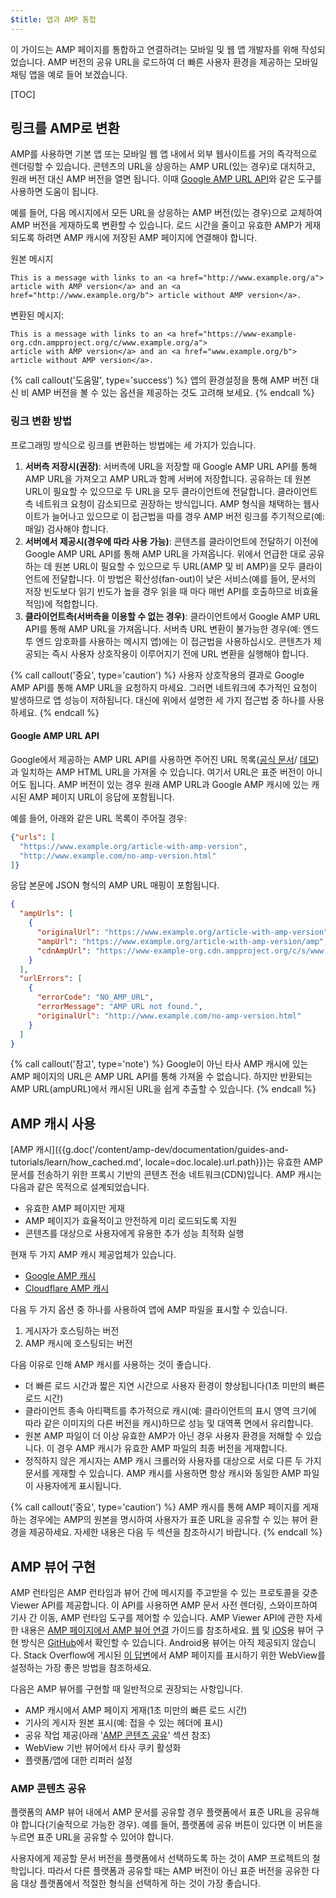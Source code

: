 ```yaml
---
$title: 앱과 AMP 통합
---
```


이 가이드는 AMP 페이지를 통합하고 연결하려는 모바일 및 웹 앱 개발자를 위해 작성되었습니다. AMP 버전의 공유 URL을 로드하여 더 빠른 사용자 환경을 제공하는 모바일 채팅 앱을 예로 들어 보겠습니다.

[TOC]

## 링크를 AMP로 변환

AMP를 사용하면 기본 앱 또는 모바일 웹 앱 내에서 외부 웹사이트를
거의 즉각적으로 렌더링할 수 있습니다. 콘텐츠의 URL을 상응하는
AMP URL(있는 경우)로 대치하고, 원래 버전 대신 AMP 버전을
열면 됩니다. 이때
[Google AMP URL API](https://developers.google.com/amp/cache/use-amp-url)와 같은 도구를 사용하면
도움이 됩니다.

예를 들어, 다음 메시지에서 모든 URL을 상응하는 AMP 버전(있는 경우)으로 교체하여
AMP 버전을 게재하도록 변환할 수 있습니다. 로드 시간을
줄이고 유효한 AMP가 게재되도록 하려면 AMP 캐시에
저장된 AMP 페이지에 연결해야 합니다.

원본 메시지

```text
This is a message with links to an <a href="http://www.example.org/a">
article with AMP version</a> and an <a href="http://www.example.org/b"> article without AMP version</a>.
```

변환된 메시지:

```text
This is a message with links to an <a href="https://www-example-org.cdn.ampproject.org/c/www.example.org/a">
article with AMP version</a> and an <a href="www.example.org/b"> article without AMP version</a>.
```

{% call callout('도움말', type='success') %}
앱의 환경설정을 통해 AMP 버전 대신 비 AMP 버전을 볼 수 있는
옵션을 제공하는 것도 고려해 보세요.
{% endcall %}

### 링크 변환 방법

프로그래밍 방식으로 링크를 변환하는 방법에는 세 가지가 있습니다.

1.  **서버측 저장시(권장)**: 서버측에 URL을 저장할 때 Google AMP URL API를 통해
    AMP URL을 가져오고 AMP URL과 함께 서버에 저장합니다. 공유하는 데
    원본 URL이 필요할 수 있으므로 두 URL을 모두 클라이언트에 전달합니다.
    클라이언트측 네트워크 요청이 감소되므로 권장하는 방식입니다.
    AMP 형식을 채택하는 웹사이트가 늘어나고 있으므로 이 접근법을 따를 경우
    AMP 버전 링크를 주기적으로(예: 매일) 검사해야 합니다.
1.  **서버에서 제공시(경우에 따라 사용 가능)**: 콘텐츠를 클라이언트에 전달하기 이전에
    Google AMP URL API를 통해 AMP URL을 가져옵니다. 위에서 언급한 대로
    공유하는 데 원본 URL이 필요할 수 있으므로 두 URL(AMP 및 비 AMP)을 모두
    클라이언트에 전달합니다. 이 방법은 확산성(fan-out)이 낮은 서비스(예를 들어, 문서의
    저장 빈도보다 읽기 빈도가 높을 경우 읽을 때 마다 매번 API를 호출하므로 비효율적임)에
    적합합니다.
1.  **클라이언트측(서버측을 이용할 수 없는 경우)**: 클라이언트에서
    Google AMP URL API를 통해 AMP URL을 가져옵니다. 서버측 URL 변환이 불가능한 경우(예:
    엔드 투 엔드 암호화를 사용하는 메시지 앱)에는
    이 접근법을 사용하십시오. 콘텐츠가 제공되는 즉시 사용자 상호작용이 이루어지기 전에
    URL 변환을 실행해야 합니다.

{% call callout('중요', type='caution') %}
사용자 상호작용의 결과로 Google AMP API를 통해 AMP URL을
요청하지 마세요. 그러면 네트워크에 추가적인 요청이 발생하므로
앱 성능이 저하됩니다. 대신에 위에서 설명한 세 가지 접근법 중 하나를
사용하세요.
{% endcall %}

#### Google AMP URL API

Google에서 제공하는 AMP URL API를 사용하면
주어진 URL 목록([공식 문서](https://developers.google.com/amp/cache/use-amp-url)/
[데모](https://ampbyexample.com/advanced/using_the_amp_url_api/))과 일치하는 AMP HTML URL을 가져올 수 있습니다. 여기서 URL은
표준 버전이 아니어도 됩니다. AMP 버전이 있는 경우 원래 AMP URL과
Google AMP 캐시에 있는 캐시된 AMP 페이지 URL이 응답에
포함됩니다.

예를 들어, 아래와 같은 URL 목록이 주어질 경우:

```json
{"urls": [
  "https://www.example.org/article-with-amp-version",
  "http://www.example.com/no-amp-version.html"
]}
```

응답 본문에 JSON 형식의 AMP URL 매핑이 포함됩니다.

```json
{
  "ampUrls": [
    {
      "originalUrl": "https://www.example.org/article-with-amp-version",
      "ampUrl": "https://www.example.org/article-with-amp-version/amp",
      "cdnAmpUrl": "https://www-example-org.cdn.ampproject.org/c/s/www.example.org/article-with-amp-version"
    }
  ],
  "urlErrors": [
    {
      "errorCode": "NO_AMP_URL",
      "errorMessage": "AMP URL not found.",
      "originalUrl": "http://www.example.com/no-amp-version.html"
    }
  ]
}
```

{% call callout('참고', type='note') %}
Google이 아닌 타사 AMP 캐시에 있는 AMP 페이지의 URL은 AMP URL API를 통해
가져올 수 없습니다. 하지만 반환되는 AMP URL(ampURL)에서 캐시된 URL을
쉽게 추출할 수 있습니다.
{% endcall %}

## AMP 캐시 사용

[AMP 캐시]({{g.doc('/content/amp-dev/documentation/guides-and-tutorials/learn/how_cached.md', locale=doc.locale).url.path}})는
유효한 AMP 문서를 전송하기 위한 프록시 기반의 콘텐츠 전송 네트워크(CDN)입니다.
AMP 캐시는 다음과 같은 목적으로 설계되었습니다.

* 유효한 AMP 페이지만 게재
* AMP 페이지가 효율적이고 안전하게 미리 로드되도록 지원
* 콘텐츠를 대상으로 사용자에게 유용한 추가 성능 최적화 실행

현재 두 가지 AMP 캐시 제공업체가 있습니다.

* [Google AMP 캐시](https://developers.google.com/amp/cache/)
* [Cloudflare AMP 캐시](https://amp.cloudflare.com/)

다음 두 가지 옵션 중 하나를 사용하여 앱에 AMP 파일을 표시할 수 있습니다.

1.  게시자가 호스팅하는 버전
1.  AMP 캐시에 호스팅되는 버전

다음 이유로 인해 AMP 캐시를 사용하는 것이 좋습니다.

*   더 빠른 로드 시간과 짧은 지연 시간으로 사용자 환경이 향상됩니다(1초 미만의 빠른
    로드 시간)
*   클라이언트 종속 아티팩트를 추가적으로 캐시(예: 클라이언트의
    표시 영역 크기에 따라 같은 이미지의 다른 버전을 캐시)하므로
    성능 및 대역폭 면에서 유리합니다.
*   원본 AMP 파일이 더 이상 유효한 AMP가 아닌 경우 사용자 환경을
    저해할 수 있습니다. 이 경우 AMP 캐시가 유효한 AMP 파일의 최종 버전을
    게재합니다.
*   정직하지 않은 게시자는 AMP 캐시 크롤러와 사용자를 대상으로
    서로 다른 두 가지 문서를 게재할 수 있습니다. AMP 캐시를 사용하면
    항상 캐시와 동일한 AMP 파일이 사용자에게 표시됩니다.

{% call callout('중요', type='caution') %}
AMP 캐시를 통해 AMP 페이지를 게재하는 경우에는 AMP의 원본을 명시하여
사용자가 표준 URL을 공유할 수 있는 뷰어 환경을
제공하세요. 자세한 내용은 다음 두 섹션을 참조하시기 바랍니다.
{% endcall %}

## AMP 뷰어 구현

AMP 런타임은 AMP 런타임과 뷰어 간에 메시지를 주고받을 수 있는
프로토콜을 갖춘 Viewer API를 제공합니다. 이 API를 사용하면
AMP 문서 사전 렌더링, 스와이프하여 기사 간 이동, AMP 런타임 도구를
제어할 수 있습니다. AMP Viewer API에 관한 자세한 내용은
[AMP 페이지에서 AMP 뷰어 연결](https://github.com/ampproject/amphtml/blob/master/extensions/amp-viewer-integration/integrating-viewer-with-amp-doc-guide.md)
가이드를 참조하세요. [웹](https://github.com/ampproject/amp-viewer/blob/master/mobile-web/README.md)
및 [iOS](https://github.com/ampproject/amp-viewer/tree/master/ios)용 뷰어 구현 방식은
[GitHub](https://github.com/ampproject/amp-viewer)에서 확인할 수 있습니다. Android용
뷰어는 아직 제공되지 않습니다. Stack Overflow에 게시된 [이 답변](https://stackoverflow.com/questions/44856759/does-we-need-to-change-anything-in-usual-webpage-loader-for-loading-an-amp-acce/44869038#44869038)에서
AMP 페이지를 표시하기 위한 WebView를 설정하는 가장 좋은 방법을 참조하세요.

다음은 AMP 뷰어를 구현할 때 일반적으로 권장되는 사항입니다.

*   AMP 캐시에서 AMP 페이지 게재(1초 미만의 빠른 로드 시간)
*   기사의 게시자 원본 표시(예: 접을 수 있는 헤더에 표시)
*   공유 작업 제공(아래 '[AMP 콘텐츠 공유](/ko/docs/integration/integrate-with-apps.html#sharing-amp-content)'
    섹션 참조)
*   WebView 기반 뷰어에서 타사 쿠키 활성화
*   플랫폼/앱에 대한 리퍼러 설정

### AMP 콘텐츠 공유

플랫폼의 AMP 뷰어 내에서 AMP 문서를 공유할 경우 플랫폼에서
표준 URL을 공유해야 합니다(기술적으로 가능한 경우). 예를 들어,
플랫폼에 공유 버튼이 있다면 이 버튼을 누르면 표준 URL을 공유할 수 있어야 합니다.

사용자에게 제공할 문서 버전을 플랫폼에서 선택하도록 하는 것이
AMP 프로젝트의 철학입니다. 따라서
다른 플랫폼과 공유할 때는 AMP 버전이 아닌 표준 버전을
공유한 다음 대상 플랫폼에서 적절한 형식을 선택하게 하는 것이
가장 좋습니다.

